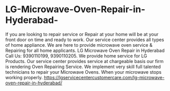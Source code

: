 # LG-Microwave-Oven-Repair-in-Hyderabad-
 If you are looking to repair service or Repair at your home will be at your front door on time and ready to work. Our service center provides all types of home appliance. We are here to provide microwave oven service &amp; Repairing for all home applicants. LG Microwave Oven Repair in Hyderabad Call Us: 9390110199, 9390110205. We provide home service for LG Products. Our service center provides service at chargeable basis our firm is rendering Oven Repairing Service. We implement very skill full talented technicians to repair your Microwave Ovens. When your microwave stops working properly. https://lgservicecentercustomercare.com/lg-microwave-oven-repair-in-hyderabad/
